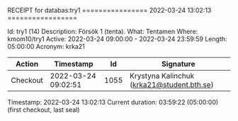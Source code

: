 RECEIPT for databas:try1
================ 2022-03-24 13:02:13 =================

Id:          try1 (14)
Description: Försök 1 (tenta).
What:        Tentamen
Where:       kmom10/try1
Active:      2022-03-24 09:00:00 - 2022-03-24 23:59:59
Length:      05:00:00
Acronym:     krka21

| Action   | Timestamp           | Id    | Signature |
|----------|---------------------|-------|-----------|
| Checkout | 2022-03-24 09:02:51 |  1055 | Krystyna Kalinchuk (krka21@student.bth.se) |

Timestamp:        2022-03-24 13:02:13
Current duration: 03:59:22 (05:00:00) (first checkout, last seal)

